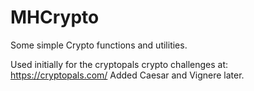 # MHCrypto
Some simple Crypto functions and utilities.

Used initially for the cryptopals crypto challenges at: https://cryptopals.com/
Added Caesar and Vignere later.
